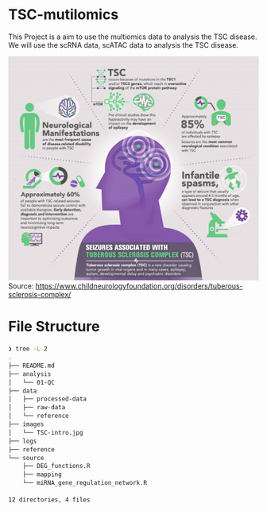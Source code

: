 # TSC-mutilomics

This Project is a aim to use the multiomics data to analysis the TSC disease. We will use the scRNA data, scATAC data to analysis the TSC disease.


![TSC](./images/TSC-intro.jpg)
Source: https://www.childneurologyfoundation.org/disorders/tuberous-sclerosis-complex/



# File Structure

```bash
❯ tree -L 2
.
├── README.md
├── analysis
│   └── 01-QC
├── data
│   ├── processed-data
│   ├── raw-data
│   └── reference
├── images
│   └── TSC-intro.jpg
├── logs
├── reference
└── source
    ├── DEG_functions.R
    ├── mapping
    └── miRNA_gene_regulation_network.R

12 directories, 4 files
```